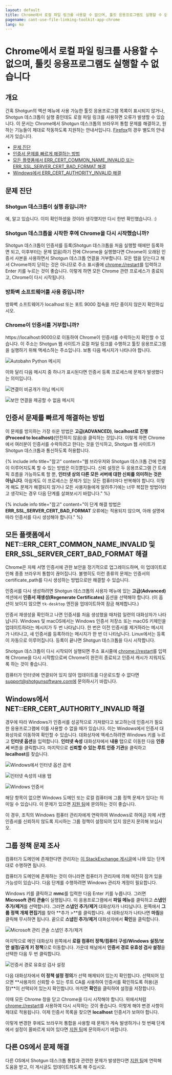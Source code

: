 ```yaml
---
layout: default
title: Chrome에서 로컬 파일 링크를 사용할 수 없으며, 툴킷 응용프로그램도 실행할 수 없습니다
pagename: cant-use-file-linking-toolkit-app-chrome
lang: ko
---
```


# Chrome에서 로컬 파일 링크를 사용할 수 없으며, 툴킷 응용프로그램도 실행할 수 없습니다

## 개요

간혹 Shotgun의 액션 메뉴에 사용 가능한 툴킷 응용프로그램 목록이 표시되지 않거나, Shotgun 데스크톱이 실행 중인데도 로컬 파일 링크를 사용하면 오류가 발생할 수 있습니다. 이 문서는 Chrome에서 Shotgun 데스크톱의 브라우저 통합 문제를 해결하고, 원하는 기능들이 제대로 작동하도록 지원하는 안내서입니다. [Firefox](./cant-use-file-linking-toolkit-app-firefox.md)의 경우 별도의 안내서가 있습니다.

- [문제 진단](#diagnosing-the-issue)
- [인증서 문제를 빠르게 해결하는 방법](#how-to-quickly-fix-certificate-issues)
- [모든 플랫폼에서 ERR_CERT_COMMON_NAME_INVALID 또는 ERR_SSL_SERVER_CERT_BAD_FORMAT 해결](fixing-neterr_cert_common_name_invalid-and-err_ssl_server_cert_bad_format-on-all-platforms)
- [Windows에서 ERR_CERT_AUTHORITY_INVALID 해결](#fixing-neterr_cert_authority_invalid-on-windows)

## 문제 진단

### Shotgun 데스크톱이 실행 중입니까?

예, 알고 있습니다. 이미 확인하셨을 것이라 생각했지만 다시 한번 확인했습니다. :)

### Shotgun 데스크톱을 시작한 후에 Chrome을 다시 시작했습니까?

Shotgun 데스크톱이 인증서를 등록(Shotgun 데스크톱을 처음 실행할 때에만 등록하면 되고, 이후부터는 문제 없음)하기 전에 Chrome을 실행했다면 Chrome이 오래된 인증서 사본을 사용하면서 Shotgun 데스크톱 연결을 거부합니다. 모든 탭을 닫는다고 해서 Chrome까지 닫히는 것은 아니므로 주소 표시줄에 [chrome://restart](chrome://restart/)를 입력하고 Enter 키를 누르는 것이 좋습니다. 이렇게 하면 모든 Chrome 관련 프로세스가 종료되고, Chrome이 다시 시작됩니다.

### 방화벽 소프트웨어를 사용 중입니까?

방화벽 소프트웨어가 localhost 또는 포트 9000 접속을 차단 중이지 않은지 확인하십시오.

### Chrome이 인증서를 거부합니까?

https://localhost:9000으로 이동하여 Chrome이 인증서를 수락하는지 확인할 수 있습니다. 이 주소는 Shotgun 웹 사이트가 로컬 파일 링크를 수행하고 툴킷 응용프로그램을 실행하기 위해 액세스하는 주소입니다. 보통 다음 메시지가 나타나야 합니다.

![Autobahn Python 메시지](images/autobahn-python.png)

이와 달리 다음 메시지 중 하나가 표시된다면 인증서 등록 프로세스에 문제가 발생했다는 의미입니다.

![연결이 비공개가 아님 메시지](images/your-connection-is-not-private-chrome.png)

![보안 연결을 제공할 수 없음 메시지](images/cant-provide-sceure-connection-chrome.png)

## 인증서 문제를 빠르게 해결하는 방법

이 문제를 방지하는 가장 쉬운 방법은 **고급(ADVANCED)**, **localhost로 진행(Proceed to localhost)**(안전하지 않음)을 클릭하는 것입니다. 이렇게 하면 Chrome에서 여러분이 인증서를 수락하려고 한다는 것을 인식하고, Shotgun 웹 사이트가 Shotgun 데스크톱과 통신하도록 허용합니다.

{% include info title="참고" content="웹 브라우저와 Shotgun 데스크톱 간에 연결이 이루어지도록 할 수 있는 방법은 이것뿐입니다. 신뢰 설정은 두 응용프로그램 간 트래픽 흐름을 가능하도록 할 뿐, **인터넷 상의 다른 모든 서버에 대한 신뢰를 의미하는 것은 아닙니다**. 아쉽게도 이 프로세스는 문제가 있는 모든 컴퓨터마다 반복해야 합니다. 이렇게 해도 문제가 해결되지 않거나 모든 사용자들에게 알려주기에는 너무 복잡한 방법이라고 생각되는 경우 다음 단계를 살펴보시기 바랍니다." %}

{% include info title="참고" content="이 단계 해결 방법은 **ERR_SSL_SERVER_CERT_BAD_FORMAT** 오류에는 적용되지 않으며, 아래 설명에 따라 인증서를 다시 생성해야 합니다." %}

## 모든 플랫폼에서 NET::ERR_CERT_COMMON_NAME_INVALID 및 ERR_SSL_SERVER_CERT_BAD_FORMAT 해결

Chrome은 자체 서명 인증서에 관한 보안을 정기적으로 업그레이드하며, 이 업데이트로 인해 종종 브라우저 통합이 끊어집니다. 불행히도 이런 종류의 문제는 인증서의 certificate_path를 다시 생성하는 방법으로만 해결할 수 있습니다.

인증서를 다시 생성하려면 Shotgun 데스크톱의 사용자 메뉴에 있는 **고급(Advanced)** 섹션에서 **인증서 재생성(Regenerate Certificates)** 옵션을 선택해야 합니다. (이 옵션이 보이지 않으면 `tk-desktop` 엔진을 업데이트하여 잠금 해제합니다.)

인증서 재생성을 확인하고 나면 인증서를 처음 생성했을 때처럼 일련의 대화상자가 나타납니다. Windows 및 macOS에서는 Windows 인증서 저장소 또는 macOS 키체인을 업데이트하라는 메시지가 두 번 나타납니다. 한 번은 이전 인증서를 제거하라는 메시지가 나타나고, 새 인증서를 등록하라는 메시지가 한 번 더 나타납니다. Linux에서는 등록이 자동으로 이루어집니다. 등록이 끝나면 Shotgun 데스크톱을 다시 시작합니다.

Shotgun 데스크톱이 다시 시작되어 실행되면 주소 표시줄에 [chrome://restart](chrome://restart/)를 입력해 Chrome을 다시 시작함으로써 Chrome이 완전히 종료되고 인증서 캐시가 지워지도록 하는 것이 좋습니다.

컴퓨터가 인터넷에 연결되어 있지 않아 업데이트를 다운로드할 수 없다면 support@shotgunsoftware.com에 문의하시기 바랍니다.

## Windows에서 NET::ERR_CERT_AUTHORITY_INVALID 해결

경우에 따라 Windows가 인증서를 성공적으로 가져왔다고 보고하는데 인증서가 필요한 응용프로그램에 이를 사용할 수 없을 때가 있습니다. 이는 Windows에서 인증서 대화상자로 이동하여 확인할 수 있습니다. 대화상자에 액세스하려면 Windows 키를 누르고 **인터넷 옵션**을 입력합니다. **인터넷 속성** 대화상자에서 **내용** 탭으로 이동한 다음 **인증서** 버튼을 클릭합니다. 마지막으로 **신뢰할 수 있는 루트 인증 기관**을 클릭하고 **localhost**를 찾습니다.

![Windows에서 인터넷 옵션 검색](images/windows-search-internet-options.png)

![인터넷 속성의 내용 탭](images/windows-internet-properties.png)

![Windows 인증서](images/windows-certificates.png)

해당 항목이 없으면 Windows 도메인 또는 로컬 컴퓨터에 그룹 정책 문제가 있다는 의미일 수 있습니다. 이 문제가 있으면 [지원 팀](https://support.shotgunsoftware.com/hc/requests/new)에 문의하는 것이 좋습니다.

이 경우, 조직의 Windows 컴퓨터 관리자에게 연락하여 Windows로 하여금 자체 서명 인증서를 신뢰하지 않도록 지시하는 그룹 정책이 설정되어 있지 않은지 문의해 보십시오.

## 그룹 정책 문제 조사

컴퓨터가 도메인에 존재한다면 관리자는 [이 StackExchange 게시글](https://superuser.com/questions/145394/windows-7-will-not-install-a-root-certificate/642812#642812)에 나와 있는 단계대로 수행하면 됩니다.

컴퓨터가 도메인에 존재하는 것이 아니라면 컴퓨터가 관리자에 의해 여전히 잠겨 있을 가능성이 있습니다. 다음 단계를 수행하려면 Windows 관리자 계정이 필요합니다.

Windows 키를 클릭하고 **mmc**를 입력한 다음 Enter 키를 누릅니다. 그러면 **Microsoft 관리 콘솔**이 실행됩니다. 이 응용프로그램에서 **파일 메뉴**를 클릭하고 **스냅인 추가/제거**를 선택합니다. 그러면 **스냅인 추가/제거** 대화상자가 나타납니다. 왼쪽에서 **그룹 정책 개체 편집기**를 찾아 **추가 >**를 클릭합니다. 새 대화상자가 나타나면 **마침**을 클릭해 무시하면 됩니다. 끝으로 **스냅인 추가/제거** 대화상자에서 **확인**을 클릭합니다.

![Microsoft 관리 콘솔 스냅인 추가/제거](images/microsoft-management-console.png)

마지막으로 메인 대화상자 왼쪽에서 **로컬 컴퓨터 정책/컴퓨터 구성/Windows 설정/보안 설정/공개 키 정책**으로 이동합니다. 가운데 패널에서 **인증서 경로 유효성 검사 설정**을 선택한 다음 두 번 클릭합니다.

![인증서 경로 유효성 검사 설정](images/certificate-path-valiation-settings.png)

다음 대화상자에서 **이 정책 설정 정의**가 선택 해제되어 있는지 확인합니다. 선택되어 있으면 **사용자의 신뢰할 수 있는 루트 CA를 사용하여 인증서를 확인하도록 허용(권장)**이 선택되어 있는지 확인합니다. 마치면 **확인**을 클릭하여 설정을 저장합니다.

이때 모든 Chrome 창을 닫고 Chrome을 다시 시작해야 합니다. 위에서처럼 [chrome://restart](chrome://restart)를 사용하여 다시 시작하는 것이 좋습니다. 이렇게 해야 변경 사항이 제대로 적용됩니다. 이제 인증서 목록을 찾으면 **localhost** 인증서가 보여야 합니다.

이렇게 변경한 후에도 브라우저 통합을 사용할 때 문제가 계속 발생하거나 첫 번째 단계에서 설정이 올바르게 되어 있다면 [지원 팀](https://support.shotgunsoftware.com/hc/requests/new)에 문의하시기 바랍니다.

## 다른 OS에서 문제 해결

다른 OS에서 Shotgun 데스크톱 통합과 관련한 문제가 발생한다면 [지원 팀](https://support.shotgunsoftware.com/hc/ko/requests/new)에 연락해 도움을 받고, 이 게시글도 업데이트하도록 해 주십시오.